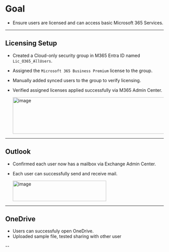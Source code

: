 # Goal
- Ensure users are licensed and can access basic Microsoft 365 Services.

---

## Licensing Setup
- Created a Cloud-only security group in M365 Entra ID named `Lic_O365_AllUsers`.
- Assigned the `Microsoft 365 Business Premium` license to the group.
- Manually added synced users to the group to verify licensing.
- Verified assigned licenses applied successfully via M365 Admin Center.

  <img width="825" height="116" alt="image" src="https://github.com/user-attachments/assets/81872b54-deb3-4b58-ab8f-0e5f814c3202" />

---


## Outlook
- Confirmed each user now has a mailbox via Exchange Admin Center.
- Each user can successfully send and receive mail.

  <img width="297" height="65" alt="image" src="https://github.com/user-attachments/assets/5d9b4f68-be8c-43f2-ab2c-3294dd7dacca" />

---

## OneDrive
- Users can successfuly open OneDrive.
- Uploaded sample file, tested sharing with other user 

--

